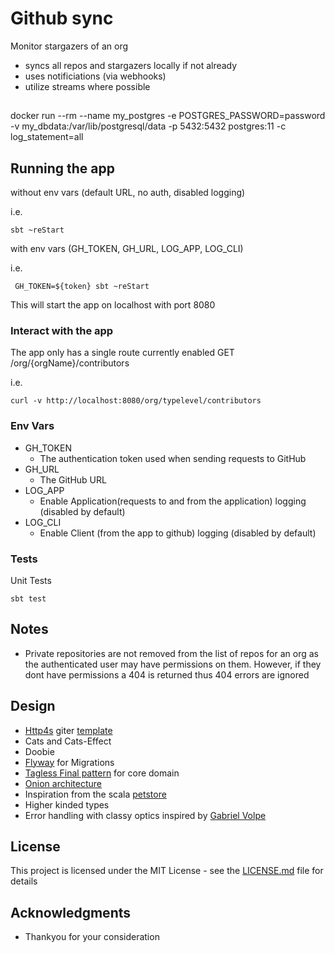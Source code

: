 
# Github sync

Monitor stargazers of an org

* syncs all repos and stargazers locally if not already
* uses notificiations (via webhooks)
* utilize streams where possible

##
 docker run --rm --name my_postgres -e POSTGRES_PASSWORD=password -v my_dbdata:/var/lib/postgresql/data -p 5432:5432 postgres:11 -c log_statement=all

## Running the app
without env vars (default URL, no auth, disabled logging)

i.e.
```
sbt ~reStart
```

with env vars (GH_TOKEN, GH_URL, LOG_APP, LOG_CLI)

i.e.
```
 GH_TOKEN=${token} sbt ~reStart
```

This will start the app on localhost with port 8080

### Interact with the app
The app only has a single route currently enabled GET /org/{orgName}/contributors

i.e.
```
curl -v http://localhost:8080/org/typelevel/contributors
```

### Env Vars
* GH_TOKEN
    * The authentication token used when sending requests to GitHub
* GH_URL
    * The GitHub URL
* LOG_APP
     * Enable Application(requests to and from the application) logging (disabled by default)    
* LOG_CLI
     * Enable Client (from the app to github) logging (disabled by default)    

### Tests
Unit Tests
```
sbt test
```

## Notes

* Private repositories are not removed from the list of repos for an org as the authenticated user may have permissions on them. However, if they dont have permissions a 404 is returned thus 404 errors are ignored   

## Design

* [Http4s](https://github.com/http4s/http4s) giter [template](https://github.com/http4s/http4s.g8)
* Cats and Cats-Effect
* Doobie
* [Flyway](https://github.com/flyway/flyway) for Migrations
* [Tagless Final pattern](https://scalac.io/tagless-final-pattern-for-scala-code/) for core domain
* [Onion architecture](https://jeffreypalermo.com/2008/07/the-onion-architecture-part-1/)
* Inspiration from the scala [petstore](https://github.com/pauljamescleary/scala-pet-store)
* Higher kinded types 
* Error handling with classy optics inspired by [Gabriel Volpe](https://typelevel.org/blog/2018/08/25/http4s-error-handling-mtl.html)


## License

This project is licensed under the MIT License - see the [LICENSE.md](LICENSE.md) file for details

## Acknowledgments

* Thankyou for your consideration 

